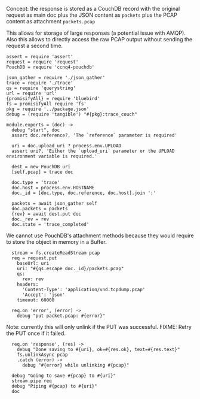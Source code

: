 Concept: the response is stored as a CouchDB record
with the original request as main doc
plus the JSON content as `packets`
plus the PCAP content as attachment `packets.pcap`

This allows for storage of large responses (a potential issue with AMQP).
Also this allows to directly access the raw PCAP output without sending
the request a second time.

    assert = require 'assert'
    request = require 'request'
    PouchDB = require 'ccnq4-pouchdb'

    json_gather = require './json_gather'
    trace = require './trace'
    qs = require 'querystring'
    url = require 'url'
    {promisifyAll} = require 'bluebird'
    fs = promisifyAll require 'fs'
    pkg = require '../package.json'
    debug = (require 'tangible') "#{pkg}:trace_couch"

    module.exports = (doc) ->
      debug "start", doc
      assert doc.reference?, 'The `reference` parameter is required'

      uri = doc.upload_uri ? process.env.UPLOAD
      assert uri?, 'Either the `upload_uri` parameter or the UPLOAD environment variable is required.'

      dest = new PouchDB uri
      [self,pcap] = trace doc

      doc.type = 'trace'
      doc.host = process.env.HOSTNAME
      doc._id = [doc.type, doc.reference, doc.host].join ':'

      packets = await json_gather self
      doc.packets = packets
      {rev} = await dest.put doc
      doc._rev = rev
      doc.state = 'trace_completed'

We cannot use PouchDB's attachment methods because they would require to store the object in memory in a Buffer.

      stream = fs.createReadStream pcap
      req = request.put
        baseUrl: uri
        uri: "#{qs.escape doc._id}/packets.pcap"
        qs:
          rev: rev
        headers:
          'Content-Type': 'application/vnd.tcpdump.pcap'
          'Accept': 'json'
        timeout: 60000

      req.on 'error', (error) ->
        debug "put packet.pcap: #{error}"

Note: currently this will only unlink if the PUT was successful.
FIXME: Retry the PUT once if it failed.

      req.on 'response', (res) ->
        debug "Done saving to #{uri}, ok=#{res.ok}, text=#{res.text}"
        fs.unlinkAsync pcap
        .catch (error) ->
          debug "#{error} while unlinking #{pcap}"

      debug "Going to save #{pcap} to #{uri}"
      stream.pipe req
      debug "Piping #{pcap} to #{uri}"
      doc
